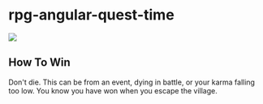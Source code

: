 # rpg-angular-quest-time

<img src="https://user-images.githubusercontent.com/30353378/45010574-fa791680-afd3-11e8-982b-6d16c1d9f852.png">

## How To Win

Don't die. This can be from an event, dying in battle, or your karma falling too low. You know you have won when you escape the village.